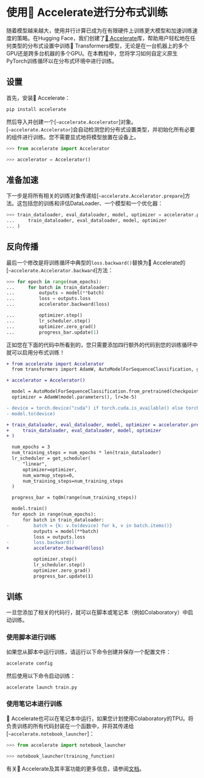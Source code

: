 <!--Copyright 2022 The HuggingFace Team. All rights reserved.

Licensed under the Apache License, Version 2.0 (the "License"); you may not use this file except in compliance with
the License. You may obtain a copy of the License at

http://www.apache.org/licenses/LICENSE-2.0

Unless required by applicable law or agreed to in writing, software distributed under the License is distributed on
an "AS IS" BASIS, WITHOUT WARRANTIES OR CONDITIONS OF ANY KIND, either express or implied. See the License for the
specific language governing permissions and limitations under the License.

⚠️ Note that this file is in Markdown but contain specific syntax for our doc-builder (similar to MDX) that may not be
rendered properly in your Markdown viewer.

-->

# 使用🤗 Accelerate进行分布式训练

随着模型越来越大，使用并行计算已成为在有限硬件上训练更大模型和加速训练速度的策略。在Hugging Face，我们创建了[🤗 Accelerate](https://huggingface.co/docs/accelerate)库，帮助用户轻松地在任何类型的分布式设置中训练🤗 Transformers模型，无论是在一台机器上的多个GPU还是跨多台机器的多个GPU。在本教程中，您将学习如何自定义原生PyTorch训练循环以在分布式环境中进行训练。

## 设置

首先，安装🤗 Accelerate：

```bash
pip install accelerate
```

然后导入并创建一个[`~accelerate.Accelerator`]对象。[`~accelerate.Accelerator`]会自动检测您的分布式设置类型，并初始化所有必要的组件进行训练。您不需要显式地将模型放置在设备上。

```py
>>> from accelerate import Accelerator

>>> accelerator = Accelerator()
```

## 准备加速

下一步是将所有相关的训练对象传递给[`~accelerate.Accelerator.prepare`]方法。这包括您的训练和评估DataLoader、一个模型和一个优化器：

```py
>>> train_dataloader, eval_dataloader, model, optimizer = accelerator.prepare(
...     train_dataloader, eval_dataloader, model, optimizer
... )
```

## 反向传播

最后一个修改是将训练循环中典型的`loss.backward()`替换为🤗 Accelerate的[`~accelerate.Accelerator.backward`]方法：

```py
>>> for epoch in range(num_epochs):
...     for batch in train_dataloader:
...         outputs = model(**batch)
...         loss = outputs.loss
...         accelerator.backward(loss)

...         optimizer.step()
...         lr_scheduler.step()
...         optimizer.zero_grad()
...         progress_bar.update(1)
```

正如您在下面的代码中所看到的，您只需要添加四行额外的代码到您的训练循环中就可以启用分布式训练！

```diff
+ from accelerate import Accelerator
  from transformers import AdamW, AutoModelForSequenceClassification, get_scheduler

+ accelerator = Accelerator()

  model = AutoModelForSequenceClassification.from_pretrained(checkpoint, num_labels=2)
  optimizer = AdamW(model.parameters(), lr=3e-5)

- device = torch.device("cuda") if torch.cuda.is_available() else torch.device("cpu")
- model.to(device)

+ train_dataloader, eval_dataloader, model, optimizer = accelerator.prepare(
+     train_dataloader, eval_dataloader, model, optimizer
+ )

  num_epochs = 3
  num_training_steps = num_epochs * len(train_dataloader)
  lr_scheduler = get_scheduler(
      "linear",
      optimizer=optimizer,
      num_warmup_steps=0,
      num_training_steps=num_training_steps
  )

  progress_bar = tqdm(range(num_training_steps))

  model.train()
  for epoch in range(num_epochs):
      for batch in train_dataloader:
-         batch = {k: v.to(device) for k, v in batch.items()}
          outputs = model(**batch)
          loss = outputs.loss
-         loss.backward()
+         accelerator.backward(loss)

          optimizer.step()
          lr_scheduler.step()
          optimizer.zero_grad()
          progress_bar.update(1)
```

## 训练

一旦您添加了相关的代码行，就可以在脚本或笔记本（例如Colaboratory）中启动训练。

### 使用脚本进行训练

如果您从脚本中运行训练，请运行以下命令创建并保存一个配置文件：

```bash
accelerate config
```

然后使用以下命令启动训练：

```bash
accelerate launch train.py
```

### 使用笔记本进行训练

🤗 Accelerate也可以在笔记本中运行，如果您计划使用Colaboratory的TPU。将负责训练的所有代码封装在一个函数中，并将其传递给[`~accelerate.notebook_launcher`]：

```py
>>> from accelerate import notebook_launcher

>>> notebook_launcher(training_function)
```

有关🤗 Accelerate及其丰富功能的更多信息，请参阅[文档](https://huggingface.co/docs/accelerate)。
